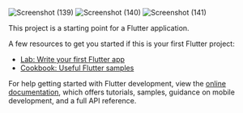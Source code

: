 ![Screenshot (139)](https://github.com/opi1001/Day_20/assets/134625691/62e43228-22b3-45ea-ba78-d4c973c9e7e4)   ![Screenshot (140)](https://github.com/opi1001/Day_20/assets/134625691/1b42a467-94c8-4b11-9eb1-679c483d378e)
![Screenshot (141)](https://github.com/opi1001/Day_20/assets/134625691/f891a322-c9b3-48e4-9233-a45201191e8e)



This project is a starting point for a Flutter application.

A few resources to get you started if this is your first Flutter project:

- [Lab: Write your first Flutter app](https://docs.flutter.dev/get-started/codelab)
- [Cookbook: Useful Flutter samples](https://docs.flutter.dev/cookbook)

For help getting started with Flutter development, view the
[online documentation](https://docs.flutter.dev/), which offers tutorials,
samples, guidance on mobile development, and a full API reference.
